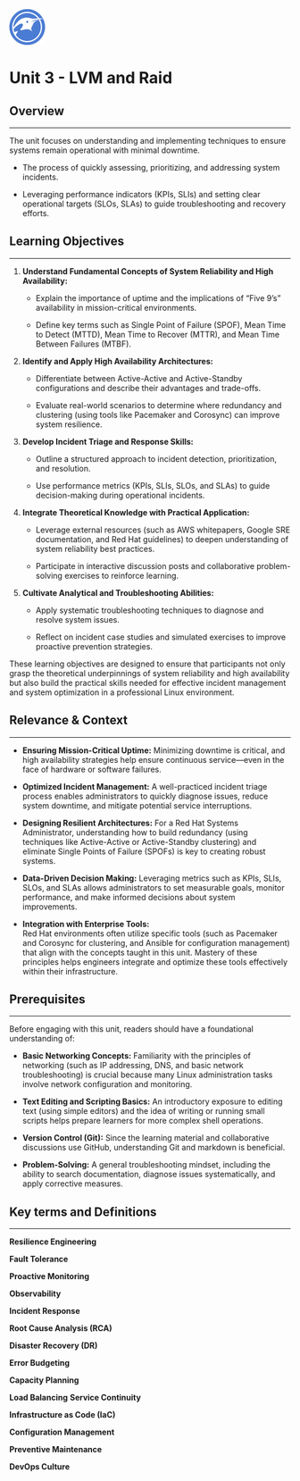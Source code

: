 <div class="flex-container">
        <img src="https://github.com/ProfessionalLinuxUsersGroup/img/blob/main/Assets/Logos/ProLUG_Round_Transparent_LOGO.png?raw=true" width="64" height="64"></img>
    <p>
        <h1>Unit 3 - LVM and Raid</h1>
    </p>
</div>

## Overview

---

The unit focuses on understanding and implementing techniques to ensure systems remain operational with minimal downtime.

- The process of quickly assessing, prioritizing, and addressing system incidents.

- Leveraging performance indicators (KPIs, SLIs) and setting clear operational targets (SLOs, SLAs) to guide troubleshooting and recovery efforts.

## Learning Objectives

---

1. **Understand Fundamental Concepts of System Reliability and High Availability:**

   - Explain the importance of uptime and the implications of “Five 9’s” availability in mission-critical environments.

   - Define key terms such as Single Point of Failure (SPOF), Mean Time to Detect (MTTD), Mean Time to Recover (MTTR), and Mean Time Between Failures (MTBF).

2. **Identify and Apply High Availability Architectures:**

   - Differentiate between Active-Active and Active-Standby configurations and describe their advantages and trade-offs.

   - Evaluate real-world scenarios to determine where redundancy and clustering (using tools like Pacemaker and Corosync) can improve system resilience.

3. **Develop Incident Triage and Response Skills:**

   - Outline a structured approach to incident detection, prioritization, and resolution.

   - Use performance metrics (KPIs, SLIs, SLOs, and SLAs) to guide decision-making during operational incidents.

4. **Integrate Theoretical Knowledge with Practical Application:**

   - Leverage external resources (such as AWS whitepapers, Google SRE documentation, and Red Hat guidelines) to deepen understanding of system reliability best practices.

   - Participate in interactive discussion posts and collaborative problem-solving exercises to reinforce learning.

5. **Cultivate Analytical and Troubleshooting Abilities:**

   - Apply systematic troubleshooting techniques to diagnose and resolve system issues.

   - Reflect on incident case studies and simulated exercises to improve proactive prevention strategies.

These learning objectives are designed to ensure that participants not only grasp the theoretical underpinnings of system reliability and high availability but also build the practical skills needed for effective incident management and system optimization in a professional Linux environment.

## Relevance & Context

---

- **Ensuring Mission-Critical Uptime:**
  Minimizing downtime is critical, and high availability strategies help ensure continuous service—even in the face of hardware or software failures.

- **Optimized Incident Management:**
  A well-practiced incident triage process enables administrators to quickly diagnose issues, reduce system downtime, and mitigate potential service interruptions.
- **Designing Resilient Architectures:**
  For a Red Hat Systems Administrator, understanding how to build redundancy (using techniques like Active-Active or Active-Standby clustering) and eliminate Single Points of Failure (SPOFs) is key to creating robust systems.
- **Data-Driven Decision Making:**
  Leveraging metrics such as KPIs, SLIs, SLOs, and SLAs allows administrators to set measurable goals, monitor performance, and make informed decisions about system improvements.
- **Integration with Enterprise Tools:**  
  Red Hat environments often utilize specific tools (such as Pacemaker and Corosync for clustering, and Ansible for configuration management) that align with the concepts taught in this unit. Mastery of these principles helps engineers integrate and optimize these tools effectively within their infrastructure.

## Prerequisites

---

Before engaging with this unit, readers should have a foundational understanding of:

- **Basic Networking Concepts:** Familiarity with the principles of networking (such as IP addressing, DNS, and basic network troubleshooting) is crucial because many Linux administration tasks involve network configuration and monitoring.

- **Text Editing and Scripting Basics:** An introductory exposure to editing text (using simple editors) and the idea of writing or running small scripts helps prepare learners for more complex shell operations.

- **Version Control (Git):** Since the learning material and collaborative discussions use GitHub, understanding Git and markdown is beneficial.

- **Problem-Solving:** A general troubleshooting mindset, including the ability to search documentation, diagnose issues systematically, and apply corrective measures.

## Key terms and Definitions

---

**Resilience Engineering**

**Fault Tolerance**

**Proactive Monitoring**

**Observability**

**Incident Response**

**Root Cause Analysis (RCA)**

**Disaster Recovery (DR)**

**Error Budgeting**

**Capacity Planning**

**Load Balancing**
**Service Continuity**

**Infrastructure as Code (IaC)**

**Configuration Management**

**Preventive Maintenance**

**DevOps Culture**
